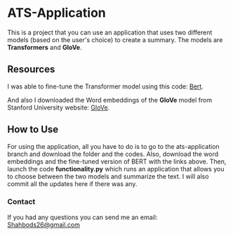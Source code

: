 # ATS-Application

This is a project that you can use an application that uses two different models (based on the user's choice) to create a summary. The models are __Transformers__ and __GloVe__.

## Resources
I was able to fine-tune the Transformer model using this code: [Bert](https://www.kaggle.com/code/lusfernandotorres/text-summarization-with-large-language-models/notebook).

And also I downloaded the Word embeddings of the __GloVe__ model from Stanford University website: [GloVe](https://nlp.stanford.edu/projects/glove/).

## How to Use
For using the application, all you have to do is to go to the ats-application branch and download the folder and the codes. Also, download the word embeddings and the fine-tuned version of BERT with the links above. Then, launch the code __functionality.py__ which runs an application that allows you to choose between the two models and summarize the text.
I will also commit all the updates here if there was any.  

### Contact
If you had any questions you can send me an email: Shahbods26@gmail.com
